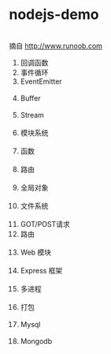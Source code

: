 # nodejs-demo

<br>摘自 <url> http://www.runoob.com </url> </br>

<ol>
  <li>回调函数</li>
  <li>事件循环</li>
  <li>EventEmitter</li>
  <li>Buffer</li>
  <li>Stream</li>
  <li>模块系统</li>
  <li>函数</li>
  <li>路由</li>
  <li>全局对象</li>
  <li>文件系统</li>
  <li>GOT/POST请求</li>
  <li>路由</li>
  <li>Web 模块</li>
  <li>Express 框架</li>
  <li>多进程</li>
  <li>打包</li>
  <li>Mysql</li>
  <li>Mongodb</li>
</ol>
